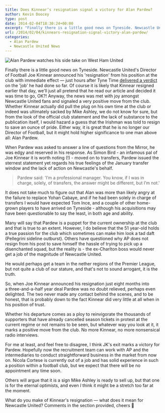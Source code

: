 ```yaml
---
title: Does Kinnear’s resignation signal a victory for Alan Pardew?
author: Kevin Doocey
type: post
date: 2014-02-04T18:30:24+00:00
excerpt: "Finally there is a little good news on Tyneside. Newcastle United's Director of Football Joe Kinnear announced his 'resignation' from his position at the club with immediate effect — just hours after.."
url: /2014/02/04/kinnears-resignation-signal-victory-alan-pardew/
categories:
  - Alan Pardew
  - Newcastle United News
---
```


![Alan Pardew watches his side take on West Ham United](https://www.tynetime.com/wp-content/uploads/2014/02/Alan-Pardew-Newcastle-Manager.jpg "Pardew - Undoubtedly furious with the lack of transfers in January transfer window")

Finally there is a little good news on Tyneside. Newcastle United's Director of Football Joe Kinnear announced his 'resignation' from his position at the club with immediate effect — just hours after Tyne Time [delivered a verdict](https://www.tynetime.com/2014/02/03/time-judge-joe-kinnear/ "Joe Kinnear director of football") on the 'job' he had done so far. Of course it is likely that Kinnear resigned earlier that day, we'll just all pretend that he read our article and decided it was time to go, OK?! Anyway, the news was met with joy amongst Newcastle United fans and signaled a very positive move from the club. Whether Kinnear actually did pull the plug on his own time at the club or indeed was ultimately sacked by Mike Ashley, we do not know for sure, but from the look of the official club statement and the lack of substance to the publication itself, I would hazard a guess that the Irishman was told to resign to save an ounce of pride. Either way, it is great that he is no  longer our Director of Football, but it might hold higher significance to one man above all: Alan Pardew.

When Pardew was asked to answer a line of questions from the Mirror, he was edgy and reserved in his response. As Simon Bird - an infamous pal of Joe Kinnear it is worth noting (!) - moved on to transfers, Pardew issued the sternest statement yet regards his true feelings of the January transfer window and the lack of action on Newcastle's behalf.

> Pardew said: 'I’m a professional manager. You know, if I was in charge, solely, of transfers, the answer might be different, but I’m not.'

It does not take much to figure out that Alan was more than likely angry at the failure to replace Yohan Cabaye, and if he had been solely in charge of transfers I would have expected Tom Ince, and a couple of other home-grown players to have arrived on Tyneside - although his acquisitions may have been questionable to say the least, in both age and ability.

Many will say that Pardew is a puppet for the current ownership at the club and that is true to an extent. However, I do believe that the 51 year-old holds a true passion for the club which sometimes can make him look a tad daft (Pellegrini sideline outburst). Others have questioned why AP does not resign from his post to save himself the hassle of trying to pick up a disenchanted squad, but the reality is - the ex-Charlton boss would never get a job of the magnitude of Newcastle United.

He would perhaps get a team in the nether regions of the Premier League, but not quite a club of our stature, and that's not to sound arrogant, it is the truth.

So, when Joe Kinnear announced his resignation just eight months into a three-and-a-half year deal Pardew was no doubt relieved, perhaps even delighted. The two never made any contact behind the scenes, and to be honest, that is probably down to the fact Kinnear did very little at all when in his position of trust.

Whether his departure comes as a ploy to reinvigorate the thousands of supporters that have already cancelled season tickets in protest at the current regime or not remains to be seen, but whatever way you look at it, it marks a positive move from the club. No more Kinnear, no more nonsensical radio interviews.

For me at least, and feel free to disagree, I think JK's exit marks a victory for Pardew. Hopefully now the recruitment team can work with AP and the intermediaries to conduct straightforward business in the market from now on. Nicola Cortese is currently out of a job and has solid experience in such a position within a football club, but we expect that there will be no appointment any time soon.

Others will argue that it is a sign Mike Ashley is ready to sell up, but that one is for the eternal optimists, and even _I_ think it might be a stretch too far at the moment.

What do you make of Kinnear's resignation — what does it mean for Newcastle United? Comments in the section provided, cheers 🙂

